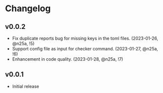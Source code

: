 # Changelog

## v0.0.2

* Fix duplicate reports bug for missing keys in the toml files. (2023-01-26, @n25a, !5)
* Support config file as input for checker command. (2023-01-27, @n25a, !6)
* Enhancement in code quality. (2023-01-28, @n25a, !7)


## v0.0.1

* Initial release